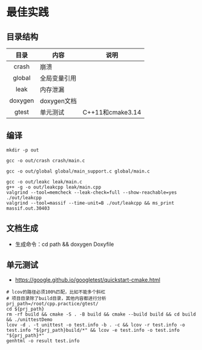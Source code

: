 # 最佳实践

## 目录结构
| 目录 | 内容 | 说明 |
| :----: | -- | -- |
| crash | 崩溃 |  |
| global | 全局变量引用 |  |
| leak | 内存泄漏 |  |
| doxygen | doxygen文档 |  |
| gtest | 单元测试 | C++11和cmake3.14 |

## 编译
```
mkdir -p out

gcc -o out/crash crash/main.c

gcc -o out/global global/main_support.c global/main.c

gcc -o out/leakc leak/main.c
g++ -g -o out/leakcpp leak/main.cpp
valgrind --tool=memcheck --leak-check=full --show-reachable=yes ./out/leakcpp
valgrind --tool=massif --time-unit=B ./out/leakcpp && ms_print massif.out.30403
```

## 文档生成
* 生成命令：cd path && doxygen Doxyfile

## 单元测试
* https://google.github.io/googletest/quickstart-cmake.html

```
# lcov的路径必须100%匹配，比如不能多个斜杠
# 项目目录除了build目录，其他内容都进行分析
prj_path=/root/cpp.practice/gtest/
cd ${prj_path}
rm -rf build && cmake -S . -B build && cmake --build build && cd build && ./unittestDemo
lcov -d . -t unittest -o test.info -b . -c && lcov -r test.info -o test.info "${prj_path}build/*" && lcov -e test.info -o test.info "${prj_path}*"
genhtml -o result test.info
```
